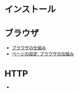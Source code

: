 # インストール

# ブラウザ

- [ブラウザの仕組み](https://web.dev/articles/howbrowserswork?hl=ja)
- [ページの設定: ブラウザの仕組み](https://developer.mozilla.org/en-US/docs/Web/Performance/How_browsers_work)

# HTTP

- []()
